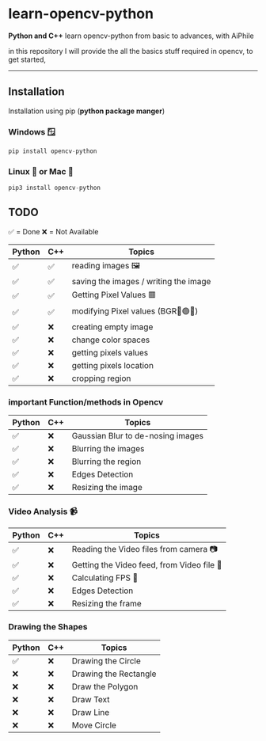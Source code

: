 # learn-opencv-python
**Python and C++**
learn opencv-python from basic to advances, with AiPhile

in this  repository I will provide the all the basics stuff required in opencv, to get started, 


---
## Installation
Installation using pip (**python package manger**)

### Windows 🪟
```python 
pip install opencv-python
```
### Linux 🐧 or Mac 🍎

```python 
pip3 install opencv-python
```

## TODO
✅ = Done 
❌ = Not Available 

|**Python** |**C++**| **Topics**|
|----|--------|-----|
✅| ✅|reading images 🖼️ |
| ✅ | ✅| saving the images / writing the image  
| ✅ |✅| Getting Pixel Values 🟥 |  
| ✅ |✅| modifying Pixel values (BGR🔵🟢🔴)  
| ✅ |:x:|creating empty image 
| ✅ |:x:| change color spaces 
| ✅ |:x:| getting pixels values  
| ✅ |:x:| getting pixels location 
| ✅ |:x:| cropping region  

### important Function/methods in Opencv
|**Python**| **C++** |**Topics**|       
|----|--------|-----| 
| ✅| :x:| Gaussian Blur to  de-nosing images 
| ✅| :x:| Blurring the images 
| ✅| :x:| Blurring the region  
| ✅| :x:| Edges Detection  
| ✅| :x:| Resizing the image 

### Video Analysis :video_camera:
|**Python**| **C++** |**Topics**|       
|----|--------|-----|
| ✅| :x:| Reading the Video files from camera 📷
| ✅| :x:| Getting the Video feed, from Video file 📁
| ✅| :x:| Calculating FPS 🧲
| ✅| :x:| Edges Detection  
| ✅| :x:| Resizing the frame


### Drawing the Shapes
|**Python**| **C++** |**Topics**|       
|----|--------|-----|
| ✅| :x:| Drawing the Circle 
| :x:| :x:| Drawing the Rectangle 
|:x:| :x:|Draw the Polygon
| ❌| :x:| Draw Text 
| :x:| :x:| Draw Line
|:x: | :x: | Move Circle
